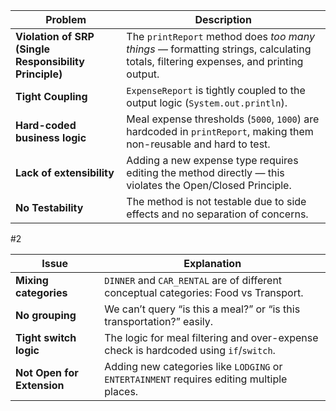 | Problem                                                | Description                                                                                                                        |
| ------------------------------------------------------ | ---------------------------------------------------------------------------------------------------------------------------------- |
| **Violation of SRP (Single Responsibility Principle)** | The `printReport` method does *too many things* — formatting strings, calculating totals, filtering expenses, and printing output. |
| **Tight Coupling**                                     | `ExpenseReport` is tightly coupled to the output logic (`System.out.println`).                                                     |
| **Hard-coded business logic**                          | Meal expense thresholds (`5000`, `1000`) are hardcoded in `printReport`, making them non-reusable and hard to test.                |
| **Lack of extensibility**                              | Adding a new expense type requires editing the method directly — this violates the Open/Closed Principle.                          |
| **No Testability**                                     | The method is not testable due to side effects and no separation of concerns.                                                      |



#2

| Issue                      | Explanation                                                                               |
| -------------------------- | ----------------------------------------------------------------------------------------- |
| **Mixing categories**      | `DINNER` and `CAR_RENTAL` are of different conceptual categories: Food vs Transport.      |
| **No grouping**            | We can’t query “is this a meal?” or “is this transportation?” easily.                     |
| **Tight switch logic**     | The logic for meal filtering and over-expense check is hardcoded using `if`/`switch`.     |
| **Not Open for Extension** | Adding new categories like `LODGING` or `ENTERTAINMENT` requires editing multiple places. |
